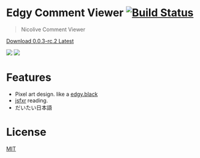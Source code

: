 # Edgy Comment Viewer [![Build Status][travis-image]][travis]

> Nicolive Comment Viewer

[Download 0.0.3-rc.2 Latest](https://github.com/59naga/edgy-comment-viewer/releases/latest)

![](https://cloud.githubusercontent.com/assets/1548478/7334802/83590b30-ebd9-11e4-9f5d-71da55764650.png)
![](https://cloud.githubusercontent.com/assets/1548478/7334804/85104aec-ebd9-11e4-997d-4bd7ff7ce0ef.png)

# Features
* Pixel art design. like a [edgy.black][X]
* [jsfxr][A] reading.
* だいたい日本語

[X]: http://edgy.black/
[A]: http://github.grumdrig.com/jsfxr/

License
===
[MIT][License]

[License]: http://59naga.mit-license.org/

[travis-image]: https://travis-ci.org/59naga/edgy-comment-viewer.svg?branch=master
[travis]: https://travis-ci.org/59naga/edgy-comment-viewer
